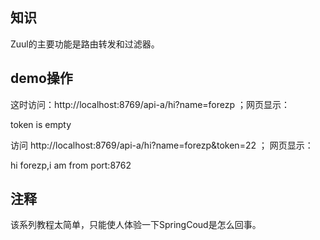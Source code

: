## 知识

Zuul的主要功能是路由转发和过滤器。

## demo操作

这时访问：http://localhost:8769/api-a/hi?name=forezp ；网页显示：

token is empty

访问 http://localhost:8769/api-a/hi?name=forezp&token=22 ； 网页显示：

hi forezp,i am from port:8762

## 注释

该系列教程太简单，只能使人体验一下SpringCoud是怎么回事。